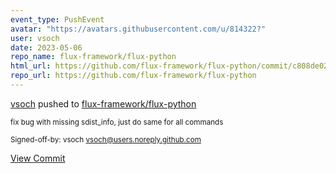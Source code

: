 ```yaml
---
event_type: PushEvent
avatar: "https://avatars.githubusercontent.com/u/814322?"
user: vsoch
date: 2023-05-06
repo_name: flux-framework/flux-python
html_url: https://github.com/flux-framework/flux-python/commit/c808de020aedf414d23e2b939e0a85b98954e4a2
repo_url: https://github.com/flux-framework/flux-python
---
```


<a href='https://github.com/vsoch' target='_blank'>vsoch</a> pushed to <a href='https://github.com/flux-framework/flux-python' target='_blank'>flux-framework/flux-python</a>

<small>fix bug with missing sdist_info, just do same for all commands

Signed-off-by: vsoch <vsoch@users.noreply.github.com></small>

<a href='https://github.com/flux-framework/flux-python/commit/c808de020aedf414d23e2b939e0a85b98954e4a2' target='_blank'>View Commit</a>